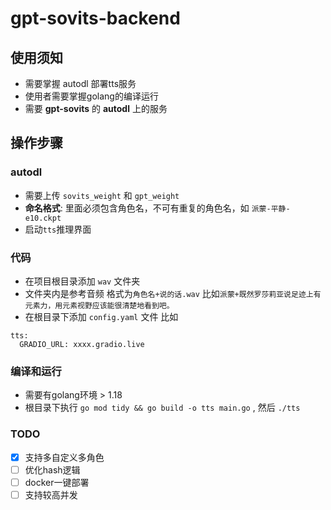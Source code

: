 # gpt-sovits-backend
## 使用须知
- 需要掌握 autodl 部署tts服务
- 使用者需要掌握golang的编译运行
- 需要 **gpt-sovits** 的 **autodl** 上的服务

## 操作步骤
### autodl
- 需要上传 `sovits_weight` 和 `gpt_weight `
- **命名格式**: 里面必须包含角色名，不可有重复的角色名，如 `派蒙-平静-e10.ckpt`
- 启动`tts`推理界面

### 代码
- 在项目根目录添加 `wav` 文件夹
- 文件夹内是参考音频 格式为`角色名+说的话.wav`
比如`派蒙+既然罗莎莉亚说足迹上有元素力，用元素视野应该能很清楚地看到吧。`
- 在根目录下添加 `config.yaml` 文件 比如
```
tts:
  GRADIO_URL: xxxx.gradio.live
```

### 编译和运行
- 需要有golang环境 > 1.18
- 根目录下执行 `go mod tidy && go build -o tts main.go` , 然后 `./tts`

### TODO
* [x] 支持多自定义多角色
* [ ] 优化hash逻辑
* [ ] docker一键部署
* [ ] 支持较高并发